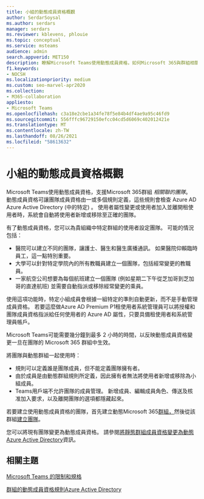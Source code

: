 ```yaml
---
title: 小組的動態成員資格概觀
author: SerdarSoysal
ms.author: serdars
manager: serdars
ms.reviewer: kblevens, phlouie
ms.topic: conceptual
ms.service: msteams
audience: admin
search.appverid: MET150
description: 瞭解Microsoft Teams使用動態成員資格，如何Microsoft 365與群組相關聯的團隊。
f1.keywords:
- NOCSH
ms.localizationpriority: medium
ms.custom: seo-marvel-apr2020
ms.collection:
- M365-collaboration
appliesto:
- Microsoft Teams
ms.openlocfilehash: c3a18e2cbe1a34fe78f5e84b4df4ae9a95c46fd9
ms.sourcegitcommit: 556fffc96729150efcc04cd5d6069c402012421e
ms.translationtype: MT
ms.contentlocale: zh-TW
ms.lasthandoff: 08/26/2021
ms.locfileid: "58613632"
---
```

# <a name="overview-of-dynamic-membership-for-teams"></a>小組的動態成員資格概觀

Microsoft Teams使用動態成員資格，支援Microsoft 365群組 *相關聯的團隊*。 動態成員資格可讓團隊成員資格由一或多個規則定義，這些規則會檢查 Azure AD Azure Active Directory (中的特定) 。 使用者屬性變更或使用者加入並離開租使用者時，系統會自動將使用者新增或移除至正確的團隊。

有了動態成員資格，您可以為貴組織中特定群組的使用者設定團隊。 可能的情況包括：
- 醫院可以建立不同的團隊，讓護士、醫生和醫生廣播通訊。 如果醫院仰賴臨時員工，這一點特別重要。
- 大學可以針對特定學院內的所有教職員建立一個團隊，包括經常變更的教職員。
- 一家航空公司想要為每個航班建立一個團隊 (例如星期二下午從芝加哥到芝加哥的直達航班) 並需要自動指派或移除經常變更的乘員。

使用這項功能時，特定小組成員會根據一組特定的準則自動更新，而不是手動管理成員資格。 若要這麼做Azure AD Premium P1租使用者系統管理員可以將授權和團隊成員資格指派給[](/azure/active-directory/users-groups-roles/groups-dynamic-membership)任何使用者的 Azure AD 屬性，只要具備租使用者和系統管理員帳戶。

Microsoft Teams可能需要幾分鐘到最多 2 小時的時間，以反映動態成員資格變更一旦在團隊的 Microsoft 365 群組中生效。

將團隊與動態群組一起使用時：

- 規則可以定義誰是團隊成員，但不能定義團隊擁有者。
- 由於成員是由動態群組規則所定義，因此擁有者無法將使用者新增或移除為小組成員。
- Teams用戶端不允許團隊的成員管理。 新增成員、編輯成員角色、傳送及核准加入要求，以及離開團隊的選項都隱藏起來。

若要建立使用動態成員資格的團隊，首先建立動態Microsoft 365[群組，](/azure/active-directory/users-groups-roles/groups-create-rule)然後從該群組[建立團隊](https://support.microsoft.com/en-us/office/create-a-team-from-an-existing-group-24ec428e-40d7-4a1a-ab87-29be7d145865)。

您可以將現有團隊變更為動態成員資格。 請參閱[將靜態群組成員資格變更為動態Azure Active Directory](/azure/active-directory/users-groups-roles/groups-change-type)資訊。

## <a name="related-topics"></a>相關主題

[Microsoft Teams 的限制和規格](limits-specifications-teams.md)

[群組的動態成員資格規則Azure Active Directory](/azure/active-directory/users-groups-roles/groups-dynamic-membership)
